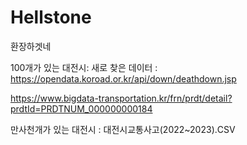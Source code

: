 # Hellstone

환장하겟네


100개가 있는 대전시:
새로 찾은 데이터 : https://opendata.koroad.or.kr/api/down/deathdown.jsp

https://www.bigdata-transportation.kr/frn/prdt/detail?prdtId=PRDTNUM_000000000184

만사천개가 있는 대전시 :
대전시교통사고(2022~2023).CSV
